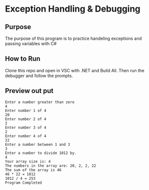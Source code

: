 ﻿# Exception Handling & Debugging

## Purpose
The purpose of this program is to practice handeling exceptions and passing variables with C#

## How to Run
Clone this repo and open in VSC with .NET and Build All. Then run the debugger and follow the prompts.

## Preview out put

```
Enter a number greater than zero
4
Enter number 1 of 4
20
Enter number 2 of 4
2
Enter number 3 of 4
2
Enter number 4 of 4
22
Enter a number between 1 and 3
3
Enter a number to divide 1012 by.
4
Your array size is: 4
The numbers in the array are: 20, 2, 2, 22
The sum of the array is 46
46 * 22 = 1012
1012 / 4 = 253
Program Completed
```
